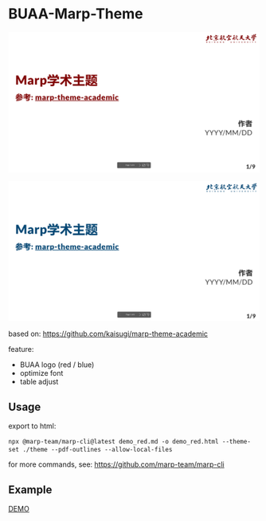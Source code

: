 # BUAA-Marp-Theme

![image-20230401205208836](readme.assets/image-20230401205208836.png)

![image-20230401205155968](readme.assets/image-20230401205155968.png)

based on: https://github.com/kaisugi/marp-theme-academic

feature: 

- BUAA logo (red / blue)
- optimize font
- table adjust

## Usage

export to html: 

```shell
npx @marp-team/marp-cli@latest demo_red.md -o demo_red.html --theme-set ./theme --pdf-outlines --allow-local-files
```

for more commands, see: https://github.com/marp-team/marp-cli

## Example

[DEMO](https://youpai.roccoshi.top/img/buaa_theme_demo.html)